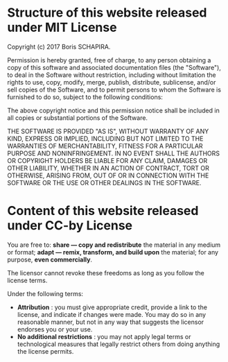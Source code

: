 <!-- @format -->

# Structure of this website released under MIT License

Copyright (c) 2017 Boris SCHAPIRA.

Permission is hereby granted, free of charge, to any person obtaining a copy of
this software and associated documentation files (the "Software"), to deal in
the Software without restriction, including without limitation the rights to
use, copy, modify, merge, publish, distribute, sublicense, and/or sell copies of
the Software, and to permit persons to whom the Software is furnished to do so,
subject to the following conditions:

The above copyright notice and this permission notice shall be included in all
copies or substantial portions of the Software.

THE SOFTWARE IS PROVIDED "AS IS", WITHOUT WARRANTY OF ANY KIND, EXPRESS OR
IMPLIED, INCLUDING BUT NOT LIMITED TO THE WARRANTIES OF MERCHANTABILITY, FITNESS
FOR A PARTICULAR PURPOSE AND NONINFRINGEMENT. IN NO EVENT SHALL THE AUTHORS OR
COPYRIGHT HOLDERS BE LIABLE FOR ANY CLAIM, DAMAGES OR OTHER LIABILITY, WHETHER
IN AN ACTION OF CONTRACT, TORT OR OTHERWISE, ARISING FROM, OUT OF OR IN
CONNECTION WITH THE SOFTWARE OR THE USE OR OTHER DEALINGS IN THE SOFTWARE.

# Content of this website released under CC-by License

You are free to: **share — copy and redistribute** the material in any medium or
format; **adapt — remix, transform, and build upon** the material; for any
purpose, **even commercially**.

The licensor cannot revoke these freedoms as long as you follow the license
terms.

Under the following terms:

- **Attribution** : you must give appropriate credit, provide a link to the
  license, and indicate if changes were made. You may do so in any reasonable
  manner, but not in any way that suggests the licensor endorses you or your
  use.
- **No additional restrictions** : you may not apply legal terms or
  technological measures that legally restrict others from doing anything the
  license permits.
